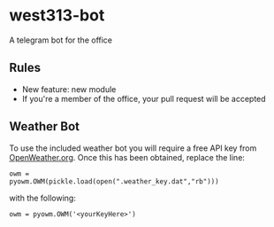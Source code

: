 # west313-bot
A telegram bot for the office

## Rules
 - New feature: new module
 - If you're a member of the office, your pull request will be accepted

## Weather Bot
To use the included weather bot you will require a free API key from [OpenWeather.org](http://openweathermap.org/). Once this has been obtained, replace the line: <p>
<code>owm = pyowm.OWM(pickle.load(open(".weather_key.dat","rb")))</code><p>
with the following:<p>
<code>owm = pyowm.OWM('\<yourKeyHere\>')</code>
